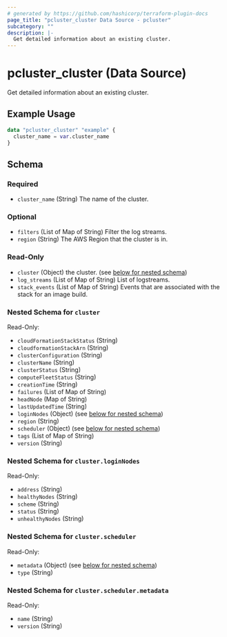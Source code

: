 ```yaml
---
# generated by https://github.com/hashicorp/terraform-plugin-docs
page_title: "pcluster_cluster Data Source - pcluster"
subcategory: ""
description: |-
  Get detailed information about an existing cluster.
---
```


# pcluster_cluster (Data Source)

Get detailed information about an existing cluster.

## Example Usage

```terraform
data "pcluster_cluster" "example" {
  cluster_name = var.cluster_name
}
```

<!-- schema generated by tfplugindocs -->
## Schema

### Required

- `cluster_name` (String) The name of the cluster.

### Optional

- `filters` (List of Map of String) Filter the log streams.
- `region` (String) The AWS Region that the cluster is in.

### Read-Only

- `cluster` (Object) the cluster. (see [below for nested schema](#nestedatt--cluster))
- `log_streams` (List of Map of String) List of logstreams.
- `stack_events` (List of Map of String) Events that are associated with the stack for an image build.

<a id="nestedatt--cluster"></a>
### Nested Schema for `cluster`

Read-Only:

- `cloudFormationStackStatus` (String)
- `cloudformationStackArn` (String)
- `clusterConfiguration` (String)
- `clusterName` (String)
- `clusterStatus` (String)
- `computeFleetStatus` (String)
- `creationTime` (String)
- `failures` (List of Map of String)
- `headNode` (Map of String)
- `lastUpdatedTime` (String)
- `loginNodes` (Object) (see [below for nested schema](#nestedobjatt--cluster--loginNodes))
- `region` (String)
- `scheduler` (Object) (see [below for nested schema](#nestedobjatt--cluster--scheduler))
- `tags` (List of Map of String)
- `version` (String)

<a id="nestedobjatt--cluster--loginNodes"></a>
### Nested Schema for `cluster.loginNodes`

Read-Only:

- `address` (String)
- `healthyNodes` (String)
- `scheme` (String)
- `status` (String)
- `unhealthyNodes` (String)


<a id="nestedobjatt--cluster--scheduler"></a>
### Nested Schema for `cluster.scheduler`

Read-Only:

- `metadata` (Object) (see [below for nested schema](#nestedobjatt--cluster--scheduler--metadata))
- `type` (String)

<a id="nestedobjatt--cluster--scheduler--metadata"></a>
### Nested Schema for `cluster.scheduler.metadata`

Read-Only:

- `name` (String)
- `version` (String)
